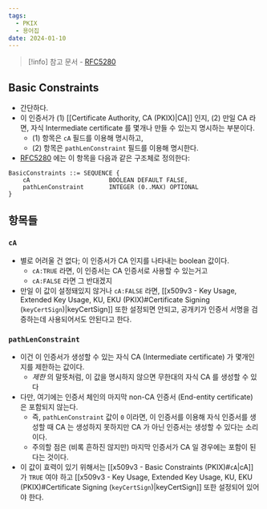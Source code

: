 ```yaml
---
tags:
  - PKIX
  - 용어집
date: 2024-01-10
---
```

> [!info] 참고 문서 - [RFC5280](https://www.rfc-editor.org/rfc/rfc5280#section-4.2.1.9)

## Basic Constraints

- 간단하다.
- 이 인증서가 (1) [[Certificate Authority, CA (PKIX)|CA]] 인지, (2) 만일 CA 라면, 자식 Intermediate certificate 를 몇개나 만들 수 있는지 명시하는 부분이다.
	- (1) 항목은 `cA` 필드를 이용해 명시하고,
	- (2) 항목은 `pathLenConstraint` 필드를 이용해 명시한다.
- [RFC5280](https://www.rfc-editor.org/rfc/rfc5280#section-4.2.1.9) 에는 이 항목을 다음과 같은 구조체로 정의한다:

```
BasicConstraints ::= SEQUENCE {
	cA                      BOOLEAN DEFAULT FALSE,
	pathLenConstraint       INTEGER (0..MAX) OPTIONAL
}
```

## 항목들

### `cA`

- 별로 어려울 건 없다; 이 인증서가 CA 인지를 나타내는 boolean 값이다.
	- `cA:TRUE` 라면, 이 인증서는 CA 인증서로 사용할 수 있는거고
	- `cA:FALSE` 라면 그 반대겠지
- 만일 이 값이 설정돼있지 않거나 `cA:FALSE` 라면, [[x509v3 - Key Usage, Extended Key Usage, KU, EKU (PKIX)#Certificate Signing (`keyCertSign`)|keyCertSign]] 또한 설정되면 안되고, 공개키가 인증서 서명을 검증하는데 사용되어서도 안된다고 한다.

### `pathLenConstraint`

- 이건 이 인증서가 생성할 수 있는 자식 CA (Intermediate certificate) 가 몇개인지를 제한하는 값이다.
	- *제한* 의 말뜻처럼, 이 값을 명시하지 않으면 무한대의 자식 CA 를 생성할 수 있다
- 다만, 여기에는 인증서 체인의 마지막 non-CA 인증서 (End-entity certificate) 은 포함되지 않는다.
	- 즉, `pathLenConstraint` 값이 `0` 이라면, 이 인증서를 이용해 자식 인증서를 생성할 때 CA 는 생성하지 못하지만 CA 가 아닌 인증서는 생성할 수 있다는 소리이다.
	- 주의할 점은 (비록 흔하진 않지만) 마지막 인증서가 CA 일 경우에는 포함이 된다는 것이다.
- 이 값이 효력이 있기 위해서는 [[x509v3 - Basic Constraints (PKIX)#`cA`|cA]] 가 `TRUE` 여야 하고 [[x509v3 - Key Usage, Extended Key Usage, KU, EKU (PKIX)#Certificate Signing (`keyCertSign`)|keyCertSign]] 또한 설정되어 있어야 한다.